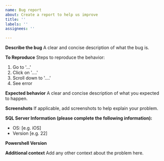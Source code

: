 ```yaml
---
name: Bug report
about: Create a report to help us improve
title: ''
labels: ''
assignees: ''

---
```


**Describe the bug**
A clear and concise description of what the bug is.

**To Reproduce**
Steps to reproduce the behavior:
1. Go to '...'
2. Click on '....'
3. Scroll down to '....'
4. See error

**Expected behavior**
A clear and concise description of what you expected to happen.

**Screenshots**
If applicable, add screenshots to help explain your problem.

**SQL Server Information (please complete the following information):**
 - OS: [e.g. iOS]
 - Version [e.g. 22]

**Powershell Version**

**Additional context**
Add any other context about the problem here.

